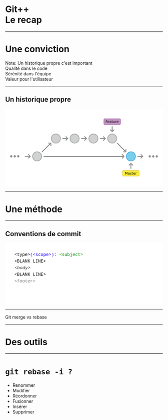 <!-- .slide: data-background="#F5AF33" -->

# Git++ <br> Le recap

---

<!-- .slide: data-background="#F5AF33" -->

# Une conviction

Note:
Un historique propre c'est important <br>
Qualité dans le code <br>
Sérénité dans l'équipe <br>
Valeur pour l'utilisateur

---

## Un historique propre

![git clean history](img/git-clean-history.png)

---

<!-- .slide: data-background="#F5AF33" -->

# Une méthode

---

## Conventions de commit

![git rebase target](img/conventions-00.png)

---

<!-- .slide: data-background="img/clean-vs-dirty-water.jpg" data-background-size="cover" -->

<!-- .element: class="fullImageCaption" -->
Git merge vs rebase

---

<!-- .slide: data-background="#F5AF33" -->

# Des outils

---

<!-- .slide: class="twoColList codeTitle" -->

# `git rebase -i ?`

* Renommer
* Modifier
* Réordonner
* Fusionner
* Insérer
* Supprimer
